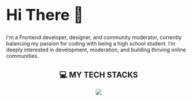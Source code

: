 <div>
  <h1 style="font-size: 3em;">Hi There 👋</h1>
</div>

<p>
  I'm a Frontend developer, designer, and community moderator, currently balancing my passion for coding with being a high school student. I’m deeply interested in development, moderation, and building thriving online communities.
</p>

<div align="center">
  <h2>💻 MY TECH STACKS</h2>
  <a href="https://skillicons.dev">
    <img src="https://skillicons.dev/icons?i=html,css,bootstrap,tailwind,materialui,js,ts,react,nextjs,redux,nodejs,express,postman,docker,git,github,npm,yarn,vite,twitter&perline=5" />
  </a>
</div>

